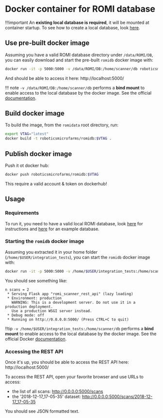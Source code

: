 Docker container for ROMI database
==================================

!!!important
    An **existing local database is required**, it will be mounted at container startup.
    To see how to create a local database, look [here](../install/romidb_setup.md#initialize-a-romi-database).


## Use pre-built docker image
Assuming you have a valid ROMI database directory under `/data/ROMI/DB`, you can easily download and start the pre-built `romidb` docker image with:
```bash
docker run -it -p 5000:5000 -v /data/ROMI/DB:/home/scanner/db roboticsmicrofarms/romidb:$VTAG
```
And should be able to access it here: http://localhost:5000/

!!! note
    `-v /data/ROMI/DB:/home/scanner/db` performs a **bind mount** to enable access to the local database by the docker image. See the official [documentation](https://docs.docker.com/storage/bind-mounts/).


## Build docker image
To build the image, from the `romidata` root directory, run:
```bash
export VTAG="latest"
docker build -t roboticsmicrofarms/romidb:$VTAG .
```


## Publish docker image
Push it ot docker hub:
```bash
docker push roboticsmicrofarms/romidb:$VTAG
```
This require a valid account & token on dockerhub!


## Usage


### Requirements
To run it, you need to have a valid local ROMI database, look [here](https://docs.romi-project.eu/Scanner/install/romidb_setup/#initialize-a-romi-database) for instructions and [here](https://db.romi-project.eu/models/test_db.tar.gz) for an example database.


### Starting the `romidb` docker image
Assuming you extracted it in your home folder (`/home/$USER/integration_tests`), you can start the `romidb` docker image with:
```bash
docker run -it -p 5000:5000 -v /home/$USER/integration_tests:/home/scanner/db romidb:$VTAG
```

You should see something like:
```
n scans = 2
 * Serving Flask app "romi_scanner_rest_api" (lazy loading)
 * Environment: production
   WARNING: This is a development server. Do not use it in a production deployment.
   Use a production WSGI server instead.
 * Debug mode: off
 * Running on http://0.0.0.0:5000/ (Press CTRL+C to quit)
```

!!tip
    `-v /home/$USER/integration_tests:/home/scanner/db` performs a **bind mount** to enable access to the local database by the docker image. See the official Docker [documentation](https://docs.docker.com/storage/bind-mounts/).

### Accessing the REST API
Once it's up, you should be able to access the REST API here: http://localhost:5000/

To access the REST API, open your favorite browser and use URLs to access:

* the list of all scans: http://0.0.0.0:5000/scans
* the '2018-12-17_17-05-35' dataset: http://0.0.0.0:5000/scans/2018-12-17_17-05-35

You should see JSON formatted text.

